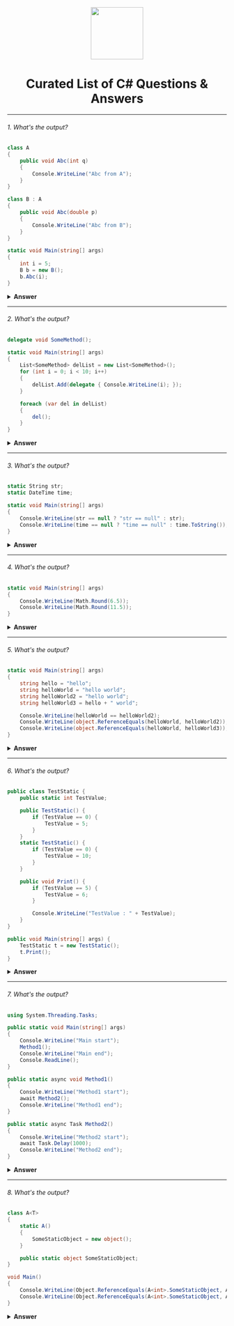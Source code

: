 <div align="center">
  <img height="120" src="https://play-lh.googleusercontent.com/uGqP7F-E_eaEwTb3hMz63MWf0YKRSK6n9INBwibBSOrGDg6B3sd-ACuqNrR312ohdQ">
  <h1>Curated List of C# Questions & Answers</h1>
</div>

---

###### 1. What's the output?

```cs
class A
{
    public void Abc(int q)
    {
        Console.WriteLine("Abc from A");
    }
}

class B : A
{
    public void Abc(double p)
    {
        Console.WriteLine("Abc from B");
    }
}

static void Main(string[] args)
{
    int i = 5;
    B b = new B();
    b.Abc(i);
}
```

<details><summary><b>Answer</b></summary>
<p>

#### Output: 
Abc from B
#### Explanation: 
Contrary to Java, in C# a class is defined as a component that attempts to be self-sufficient whenever possible. So, the compiler first is looking at the class itself and attempts to resolve a symbol that is requested.

</p>
</details>

---

###### 2. What's the output?

```cs
delegate void SomeMethod();

static void Main(string[] args)
{
    List<SomeMethod> delList = new List<SomeMethod>();
    for (int i = 0; i < 10; i++)
    {
        delList.Add(delegate { Console.WriteLine(i); });
    }

    foreach (var del in delList)
    {
        del();
    }
}
```

<details><summary><b>Answer</b></summary>
<p>

#### Output: 
10  
10  
10  
10  
10  
10  
10  
10  
10  
10

#### Explanation: 
The tricky part here is understanding closures in C#. When the delegate is created, a closure is created, which captures the variable i by reference, not by value. This means that when the delegate is invoked, it will use the value of i at the time of invocation (which is 10), not the value of i at the time the delegate was created. If you wanted each delegate to remember the value of i at the time it was created, you would need to create a temporary variable inside the loop, assign i to it, and use that in the delegate.

</p>
</details>

---

###### 3. What's the output?

```cs
static String str;
static DateTime time;

static void Main(string[] args)
{
    Console.WriteLine(str == null ? "str == null" : str);
    Console.WriteLine(time == null ? "time == null" : time.ToString());
}
```

<details><summary><b>Answer</b></summary>
<p>

#### Output: 
str == null <br/>
1/1/0001 12:00:00 AM
#### Explanation: 
Both variables are not initialized, but a string is a reference type and DateTime is a value type. The default value of DateTime type is DateTime.MinValue, which equals 1/1/0001 12:00:00 AM.

</p>
</details>

---

###### 4. What's the output?

```cs
static void Main(string[] args)
{
    Console.WriteLine(Math.Round(6.5));
    Console.WriteLine(Math.Round(11.5));
}
```

<details><summary><b>Answer</b></summary>
<p>

#### Output: 
6<br/>
12
#### Explanation: 
.NET uses "Banker's Rounding" (also known as "Round Half to Even") as the default rounding mechanism. In this method, if the number to be rounded is exactly halfway between two other numbers, it is rounded to the nearest even number. This method is often used in financial calculations to reduce bias.

</p>
</details>

---

###### 5. What's the output?

```cs
static void Main(string[] args)
{
    string hello = "hello";
    string helloWorld = "hello world";
    string helloWorld2 = "hello world";
    string helloWorld3 = hello + " world";

    Console.WriteLine(helloWorld == helloWorld2);
    Console.WriteLine(object.ReferenceEquals(helloWorld, helloWorld2));
    Console.WriteLine(object.ReferenceEquals(helloWorld, helloWorld3));
}
```

<details><summary><b>Answer</b></summary>
<p>

#### Output: 
True  
True  
False

#### Explanation: 
1. This line checks if the values of helloWorld and helloWorld2 are equal.
2. This line checks if helloWorld and helloWorld2 refer to the exact same object. In C#, the .NET runtime performs a process called string interning for literal strings. This means that when you have two or more identical string literals in your code, the runtime only creates one string object, and all variables that are assigned that string literal actually refer to the same object.
3. In this line, helloWorld3 is created by concatenating hello and " world", which creates a new string object. So even though the value of helloWorld3 is also "hello world", it's not the same object as helloWorld.

</p>
</details>

---

###### 6. What's the output?

```cs
public class TestStatic {
    public static int TestValue;

    public TestStatic() {
        if (TestValue == 0) {
            TestValue = 5;
        }
    }
    static TestStatic() {
        if (TestValue == 0) {
            TestValue = 10;
        }
    }

    public void Print() {
        if (TestValue == 5) {
            TestValue = 6;
        }

        Console.WriteLine("TestValue : " + TestValue);
    }
}

public void Main(string[] args) {
    TestStatic t = new TestStatic();
    t.Print();
}
```

<details><summary><b>Answer</b></summary>
<p>

#### Output: 
TestValue : 10

#### Explanation: 
In C#, a static constructor (also called a type initializer) is called automatically before the first instance is created or any static members are referenced. During the execution of the static constructor, TestValue is 0, so it is set to 10. After that, the instance constructor is run, and than t.Print() is called, but these methods don't change TestValue.

</p>
</details>

---

###### 7. What's the output?

```cs
using System.Threading.Tasks;

public static void Main(string[] args)
{
    Console.WriteLine("Main start");
    Method1();
    Console.WriteLine("Main end");
    Console.ReadLine();
}

public static async void Method1()
{
    Console.WriteLine("Method1 start");
    await Method2();
    Console.WriteLine("Method1 end");
}

public static async Task Method2()
{
    Console.WriteLine("Method2 start");
    await Task.Delay(1000);
    Console.WriteLine("Method2 end");
}
```

<details><summary><b>Answer</b></summary>
<p>

#### Output: 
Main start  
Method1 start  
Method2 start  
Main end  
Method2 end  
Method1 end

#### Explanation: 
The Main method prints "Main start".  
Next, Method1() is called. This is an async method which starts by printing "Method1 start".  
Method1() then calls Method2() using await, meaning it will asynchronously wait for Method2() to complete before it continues. Method2() is an async method that returns a Task. It starts by printing "Method2 start".  
Inside Method2(), we call await Task.Delay(1000). This will pause Method2() for 1 second, during which control is returned back to the calling method.  
Since we are awaiting Method2() in Method1(), control is returned back to the Main method. The "Main end" message is printed.  
The Console.ReadLine() at the end of Main method keeps the program running, which allows us to see the delayed output from the other methods.  
After the delay in Method2(), it prints "Method2 end" and completes.  
Since Method1() was awaiting Method2(), after Method2() completes, control is returned back to Method1() which then prints "Method1 end" and completes.

</p>
</details>

---

###### 8. What's the output?

```cs
class A<T>  
{ 
    static A() 
    { 
        SomeStaticObject = new object(); 
    } 

    public static object SomeStaticObject; 
}

void Main() 
{ 
    Console.WriteLine(Object.ReferenceEquals(A<int>.SomeStaticObject, A<string>.SomeStaticObject)); 
    Console.WriteLine(Object.ReferenceEquals(A<int>.SomeStaticObject, A<int>.SomeStaticObject)); 
} 
```

<details><summary><b>Answer</b></summary>
<p>

#### Output: 
False  
True

#### Explanation: 
The static constructor for `A<int>` is not the same as for `A<string>` because `A<int>` and `A<string>` are considered two different types due to the generic parameters. So, the `SomeStaticObject` of `A<int>` and `A<string>` will be initialized independently, each one will point to a different object.

</p>
</details>


